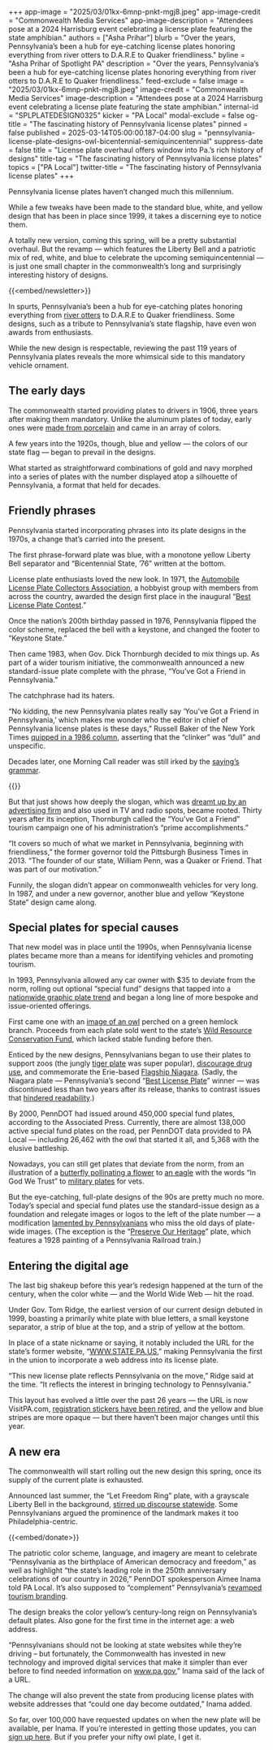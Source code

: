 +++
app-image = "2025/03/01kx-6mnp-pnkt-mgj8.jpeg"
app-image-credit = "Commonwealth Media Services"
app-image-description = "Attendees pose at a 2024 Harrisburg event celebrating a license plate featuring the state amphibian."
authors = ["Asha Prihar"]
blurb = "Over the years, Pennsylvania’s been a hub for eye-catching license plates honoring everything from river otters to D.A.R.E to Quaker friendliness."
byline = "Asha Prihar of Spotlight PA"
description = "Over the years, Pennsylvania’s been a hub for eye-catching license plates honoring everything from river otters to D.A.R.E to Quaker friendliness."
feed-exclude = false
image = "2025/03/01kx-6mnp-pnkt-mgj8.jpeg"
image-credit = "Commonwealth Media Services"
image-description = "Attendees pose at a 2024 Harrisburg event celebrating a license plate featuring the state amphibian."
internal-id = "SPLPLATEDESIGN0325"
kicker = "PA Local"
modal-exclude = false
og-title = "The fascinating history of Pennsylvania license plates"
pinned = false
published = 2025-03-14T05:00:00.187-04:00
slug = "pennsylvania-license-plate-designs-owl-bicentennial-semiquincentennial"
suppress-date = false
title = "License plate overhaul offers window into Pa.’s rich history of designs"
title-tag = "The fascinating history of Pennsylvania license plates"
topics = ["PA Local"]
twitter-title = "The fascinating history of Pennsylvania license plates"
+++

Pennsylvania license plates haven’t changed much this millennium.

While a few tweaks have been made to the standard blue, white, and yellow design that has been in place since 1999, it takes a discerning eye to notice them.

A totally new version, coming this spring, will be a pretty substantial overhaul. But the revamp — which features the Liberty Bell and a patriotic mix of red, white, and blue to celebrate the upcoming semiquincentennial — is just one small chapter in the commonwealth’s long and surprisingly interesting history of designs.

{{<embed/newsletter>}}

In spurts, Pennsylvania’s been a hub for eye-catching plates honoring everything from <a href="https://images.app.goo.gl/HzM2Ayz5eVzBM1Yp8">river otters</a> to D.A.R.E to Quaker friendliness. Some designs, such as a tribute to Pennsylvania’s state flagship, have even won awards from enthusiasts.

While the new design is respectable, reviewing the past 119 years of Pennsylvania plates reveals the more whimsical side to this mandatory vehicle ornament.

## The early days

The commonwealth started providing plates to drivers in 1906, three years after making them mandatory. Unlike the aluminum plates of today, early ones were <a href="https://greatamericanplates.com/personal-collection/1906-1915-pennsylvania-porcelain-license-plates/">made from porcelain</a> and came in an array of colors.

A few years into the 1920s, though, blue and yellow — the colors of our state flag — began to prevail in the designs.

What started as straightforward combinations of gold and navy morphed into a series of plates with the number displayed atop a silhouette of Pennsylvania, a format that held for decades. <strong><em></em></strong>

## Friendly phrases

Pennsylvania started incorporating phrases into its plate designs in the 1970s, a change that’s carried into the present.

The first phrase-forward plate was blue, with a monotone yellow Liberty Bell separator and “Bicentennial State, ’76” written at the bottom.

License plate enthusiasts loved the new look. In 1971, the <a href="https://www.alpca.org/">Automobile License Plate Collectors Association</a>, a hobbyist group with members from across the country, awarded the design first place in the inaugural “<a href="https://www.usatoday.com/story/travel/destinations/2018/03/13/americas-best-license-plate-new-mexicos-chile-capital/421771002/">Best License Plate Contest</a>.”

Once the nation’s 200th birthday passed in 1976, Pennsylvania flipped the color scheme, replaced the bell with a keystone, and changed the footer to “Keystone State.”

Then came 1983, when Gov. Dick Thornburgh decided to mix things up. As part of a wider tourism initiative, the commonwealth announced a new standard-issue plate complete with the phrase, “You’ve Got a Friend in Pennsylvania.”

The catchphrase had its haters.

“No kidding, the new Pennsylvania plates really say ‘You&#39;ve Got a Friend in Pennsylvania,’ which makes me wonder who the editor in chief of Pennsylvania license plates is these days,” Russell Baker of the New York Times <a href="https://www.nytimes.com/1986/07/19/opinion/observer-internal-combustion-prose.html">quipped in a 1986 column</a>, asserting that the “clinker” was “dull” and unspecific.

Decades later, one Morning Call reader was still irked by the <a href="https://www.mcall.com/2017/09/14/youve-got-a-friend/">saying’s grammar</a>.

{{<picture src="2025/03/01kx-6n0n-dk7p-k1kt.png" description="Pennsylvania license plates — some standard-issue, some optional — through the years." caption="Pennsylvania license plates — some standard-issue, some optional — through the years." credit="Collage by Asha Prihar. Photo sources from Wikimedia and Commonwealth of Pennsylvania">}}

But that just shows how deeply the slogan, which was <a href="https://www.bizjournals.com/pittsburgh/print-edition/2013/08/30/campaigns-come-and-go-but-friend-is.html">dreamt up by an advertising firm</a> and also used in TV and radio spots, became rooted. Thirty years after its inception, Thornburgh called the “You’ve Got a Friend” tourism campaign one of his administration’s “prime accomplishments.”

“It covers so much of what we market in Pennsylvania, beginning with friendliness,” the former governor told the Pittsburgh Business Times in 2013. “The founder of our state, William Penn, was a Quaker or Friend. That was part of our motivation.”

Funnily, the slogan didn’t appear on commonwealth vehicles for very long. In 1987, and under a new governor, another blue and yellow “Keystone State” design came along.

## Special plates for special causes

That new model was in place until the 1990s, when Pennsylvania license plates became more than a means for identifying vehicles and promoting tourism.

In 1993, Pennsylvania allowed any car owner with $35 to deviate from the norm, rolling out optional “special fund” designs that tapped into a <a href="https://www.mcall.com/1996/06/23/picture-license-plates-are-in-demand-but-police-find-pas-flagship-niagara-plates-too-hard-to-read-so-future-plates-will-need-approval-from-an-advisory-committee-on-new-designs/">nationwide graphic plate trend</a> and began a long line of more bespoke and issue-oriented offerings.

First came one with an <a href="https://images.app.goo.gl/gRowueF1LfJma8if9">image of an owl</a> perched on a green hemlock branch. Proceeds from each plate sold went to the state’s <a href="https://www.pa.gov/agencies/dcnr/conservation/wildlife-biodiversity/wild-resources-conservation-program.html">Wild Resource Conservation Fund</a>, which lacked stable funding before then.

Enticed by the new designs, Pennsylvanians began to use their plates to support zoos (the jungly <a href="https://www.flickr.com/photos/sue_10512/4950770163">tiger plate</a> was super popular), <a href="https://www.reddit.com/r/LICENSEPLATES/comments/18lch8k/a_dare_license_plate/">discourage drug use</a>, and commemorate the Erie-based <a href="https://images.app.goo.gl/WzyZ8h6vSV6kJfSe7">Flagship Niagara</a>. (Sadly, the Niagara plate — Pennsylvania’s second “<a href="https://en.wikipedia.org/wiki/Automobile_License_Plate_Collectors_Association#Best_Plate_Award">Best License Plate</a>” winner — was discontinued less than two years after its release, thanks to contrast issues that <a href="https://www.abc27.com/news/state-senators-announce-plans-to-bring-back-flagship-niagara-license-plates/">hindered readability</a>.)

By 2000, PennDOT had issued around 450,000 special fund plates, according to the Associated Press. Currently, there are almost 138,000 active special fund plates on the road, per PennDOT data provided to PA Local — including 26,462 with the owl that started it all, and 5,368 with the elusive battleship.

Nowadays, you can still get plates that deviate from the norm, from an illustration of a <a href="https://www.pa.gov/services/dmv/apply-for-special-fund-registration-plates.html#q=pollinator&amp;sortCriteria=%40copapwptitle%20ascending%2C%40title%20ascending">butterfly pollinating a flower</a> to <a href="https://www.pa.gov/services/dmv/apply-for-special-fund-registration-plates.html#q=in%20god%20we%20trust&amp;sortCriteria=%40copapwptitle%20ascending%2C%40title%20ascending">an eagle</a> with the words “In God We Trust” to <a href="https://www.pa.gov/services/dmv/apply-for-special-fund-registration-plates.html#sortCriteria=%40copapwptitle%20ascending%2C%40title%20ascending&amp;f-copapwpregistrationplates=Military">military plates</a> for vets.

But the eye-catching, full-plate designs of the 90s are pretty much no more. Today’s special and special fund plates use the standard-issue design as a foundation and relegate images or logos to the left of the plate number — a modification <a href="https://www.reddit.com/r/Pennsylvania/comments/1iffhnp/how_to_get_river_otter_license_plate_or_tiger_2025/">lamented by Pennsylvanians</a> who miss the old days of plate-wide images. (The exception is the “<a href="https://www.pa.gov/services/dmv/apply-for-special-fund-registration-plates.html#q=preserve%20our%20heritage&amp;sortCriteria=%40copapwptitle%20ascending%2C%40title%20ascending">Preserve Our Heritage</a>” plate, which features a 1928 painting of a Pennsylvania Railroad train.)

## Entering the digital age

The last big shakeup before this year’s redesign happened at the turn of the century, when the color white — and the World Wide Web — hit the road.

Under Gov. Tom Ridge, the earliest version of our current design debuted in 1999, boasting a primarily white plate with blue letters, a small keystone separator, a strip of blue at the top, and a strip of yellow at the bottom.

In place of a state nickname or saying, it notably included the URL for the state’s former website, “<a href="http://WWW.STATE.PA.US">WWW.STATE.PA.US</a>,” making Pennsylvania the first in the union to incorporate a web address into its license plate.

“This new license plate reflects Pennsylvania on the move,” Ridge said at the time. “It reflects the interest in bringing technology to Pennsylvania.”

This layout has evolved a little over the past 26 years — the URL is now VisitPA.com, <a href="https://www.pa.gov/agencies/dmv/vehicle-services/title-and-registration/registration-stickers.html">registration stickers have been retired</a>, and the yellow and blue stripes are more opaque — but there haven’t been major changes until this year.

## A new era

The commonwealth will start rolling out the new design this spring, once its supply of the current plate is exhausted.

Announced last summer, the “Let Freedom Ring” plate, with a grayscale Liberty Bell in the background, <a href="https://www.spotlightpa.org/news/2024/07/pennsylvania-license-plate-josh-shapiro-philadelphia-pittsburgh/">stirred up discourse statewide</a>. Some Pennsylvanians argued the prominence of the landmark makes it too Philadelphia-centric.

{{<embed/donate>}}

The patriotic color scheme, language, and imagery are meant to celebrate “Pennsylvania as the birthplace of American democracy and freedom,” as well as highlight “the state’s leading role in the 250th anniversary celebrations of our country in 2026,” PennDOT spokesperson Aimee Inama told PA Local. It’s also supposed to “complement” Pennsylvania’s <a href="https://www.spotlightpa.org/newsletters/palocal/gov-shapiro-pennsylvania-tourism-summer-travel-guide/">revamped tourism branding</a>.

The design breaks the color yellow’s century-long reign on Pennsylvania’s default plates. Also gone for the first time in the internet age: a web address.

“Pennsylvanians should not be looking at state websites while they’re driving – but fortunately, the Commonwealth has invested in new technology and improved digital services that make it simpler than ever before to find needed information on <a href="http://www.pa.gov">www.pa.gov</a>,” Inama said of the lack of a URL.

The change will also prevent the state from producing license plates with website addresses that “could one day become outdated,” Inama added.

So far, over 100,000 have requested updates on when the new plate will be available, per Inama. If you’re interested in getting those updates, you can <a href="https://qualtrics.pa.gov/jfe/form/SV_3mZbspEe7QgV0F0">sign up here</a>. But if you prefer your nifty owl plate, I get it.<strong></strong>

